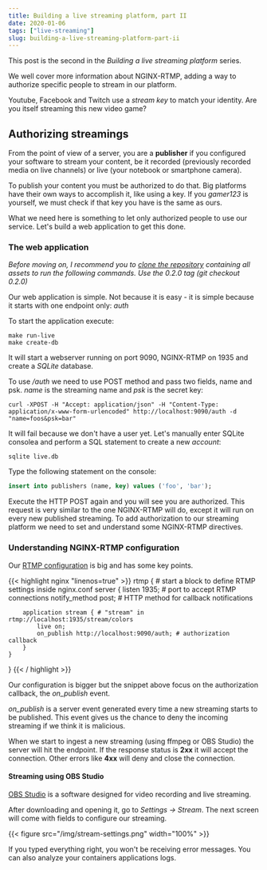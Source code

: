 ```yaml
---
title: Building a live streaming platform, part II
date: 2020-01-06
tags: ["live-streaming"]
slug: building-a-live-streaming-platform-part-ii
---
```


This post is the second in the *Building a live streaming platform* series.

We well cover more information about NGINX-RTMP, adding a way to authorize specific people to stream in our platform.

Youtube, Facebook and Twitch use a *stream key* to match your identity. Are you itself streaming this new video game?

## Authorizing streamings

From the point of view of a server, you are a **publisher** if you configured your software to stream your content, be it recorded (previously recorded media on live channels) or live (your notebook or smartphone camera).

To publish your content you must be authorized to do that. Big platforms have their own ways to accomplish it, like using a key. If you *gamer123* is yourself, we must check if that key you have is the same as ours.

What we need here is something to let only authorized people to use our service. Let's build a web application to get this done.

### The web application

*Before moving on, I recommend you to [clone the repository](https://github.com/mauricioabreu/building-a-live-streaming-platform) containing all assets to run the following commands. Use the 0.2.0 tag (git checkout 0.2.0)*

Our web application is simple. Not because it is easy - it is simple because it starts with one endpoint only: *auth*

To start the application execute:

```shell
make run-live
make create-db
```

It will start a webserver running on port 9090, NGINX-RTMP on 1935 and create a *SQLite* database.

To use */auth* we need to use POST method and pass two fields, name and psk. *name* is the streaming name and *psk* is the secret key:

```shell
curl -XPOST -H "Accept: application/json" -H "Content-Type: application/x-www-form-urlencoded" http://localhost:9090/auth -d "name=foos&psk=bar"
```

It will fail because we don't have a user yet. Let's manually enter SQLite consolea and perform a SQL statement to create a new *account*:

```shell
sqlite live.db
```

Type the following statement on the console:

```sql
insert into publishers (name, key) values ('foo', 'bar');
```

Execute the HTTP POST again and you will see you are authorized. This request is very similar to the one NGINX-RTMP will do, except it will run on every new published streaming. To add authorization to our streaming platform we need to set and understand some NGINX-RTMP directives.

### Understanding NGINX-RTMP configuration

Our [RTMP configuration](https://github.com/mauricioabreu/docker-nginx-rtmp/blob/master/nginx.conf) is big and has some key points.

{{< highlight nginx "linenos=true" >}}
rtmp { # start a block to define RTMP settings inside nginx.conf
    server {
        listen 1935; # port to accept RTMP connections
        notify_method post; # HTTP method for callback notifications

        application stream { # "stream" in rtmp://localhost:1935/stream/colors
            live on;
            on_publish http://localhost:9090/auth; # authorization callback
        }
    }
}
{{< / highlight >}}

Our configuration is bigger but the snippet above focus on the authorization callback, the *on_publish* event.

*on_publish* is a server event generated every time a new streaming starts to be published. This event gives us the chance to deny the incoming streaming if we think it is malicious.

When we start to ingest a new streaming (using ffmpeg or OBS Studio) the server will hit the endpoint. If the response status is **2xx** it will accept the connection. Other errors like **4xx** will deny and close the connection.

#### Streaming using OBS Studio

[OBS Studio](https://obsproject.com/) is a software designed for video recording and live streaming.

After downloading and opening it, go to *Settings -> Stream*. The next screen will come with fields to configure our streaming.

{{< figure src="/img/stream-settings.png" width="100%" >}}

If you typed everything right, you won't be receiving error messages. You can also analyze your containers applications logs.
